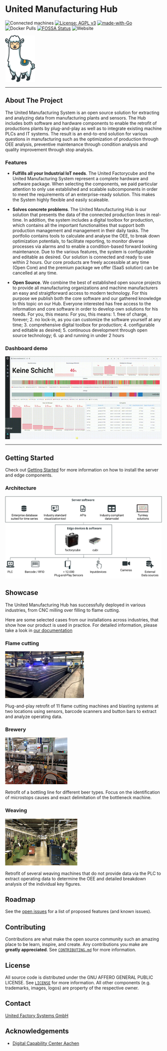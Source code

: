 <!-- PROJECT SHIELDS -->
<!--
*** I'm using markdown "reference style" links for readability.
*** Reference links are enclosed in brackets [ ] instead of parentheses ( ).
*** See the bottom of this document for the declaration of the reference variables
*** for contributors-url, forks-url, etc. This is an optional, concise syntax you may use.
*** https://www.markdownguide.org/basic-syntax/#reference-style-links
-->

<!--
[![Contributors][contributors-shield]][contributors-url]
[![Forks][forks-shield]][forks-url]
[![Stargazers][stars-shield]][stars-url]
[![Issues][issues-shield]][issues-url]
[![MIT License][license-shield]][license-url]
[![LinkedIn][linkedin-shield]][linkedin-url]

-->

<!-- PROJECT LOGO -->
# United Manufacturing Hub

![Connected machines](https://img.shields.io/badge/Connected%20machines-34-informational)
[![License: AGPL v3](https://img.shields.io/badge/License-AGPL%20v3-blue.svg)](https://www.gnu.org/licenses/agpl-3.0)
[![made-with-Go](https://img.shields.io/badge/Made%20with-Go-1f425f.svg)](http://golang.org)
![Docker Pulls](https://img.shields.io/docker/pulls/unitedmanufacturinghub/factoryinsight)
[![FOSSA Status](https://app.fossa.com/api/projects/git%2Bgithub.com%2Funited-manufacturing-hub%2Funited-manufacturing-hub.svg?type=shield)](https://app.fossa.com/projects/git%2Bgithub.com%2Funited-manufacturing-hub%2Funited-manufacturing-hub?ref=badge_shield)
![Website](https://img.shields.io/website?up_message=online&url=https%3A%2F%2Fwww.united-manufacturing-hub.com)




<!--<img src="docs/images/Logo UMH primary.svg" height="100" > -->

<img src="docs/images/Otto.svg" height="150">

----

<!-- ABOUT THE PROJECT -->
## About The Project

The United Manufacturing System is an open source solution for extracting and analyzing data from manufacturing plants and sensors. The Hub includes both software and hardware components to enable the retrofit of productions plants by plug-and-play as well as to integrate existing machine PLCs and IT systems. The result is an end-to-end solution for various questions in manufacturing such as the optimization of production through OEE analysis, preventive maintenance through condition analysis and quality improvement through stop analysis.


### Features

- **Fulfills all your Industrial IoT needs**. The United Factorycube and the United Manufacturing System represent a complete hardware and software package. When selecting the components, we paid particular attention to only use established and scalable subcomponents in order to meet the requirements of an enterprise-ready solution. This makes the System highly flexible and easily scaleable.

- **Solves concrete problems**. The United Manufacturing Hub is our solution that presents the data of the connected production lines in real-time. In addition, the system includes a digital toolbox for production, which contains all the important functionalities that support both production management and management in their daily tasks. The portfolio contains tools to calculate and analyse the OEE, to break down optimization potentials, to facilitate reporting, to monitor diverse processes via alarms and to enable a condition-based forward looking maintenance. Due to the various features, the system is configurable and editable as desired. Our solution is connected and ready to use within 2 hours. Our core products are freely accessible at any time (Open Core) and the premium package we offer (SaaS solution) can be cancelled at any time.

- **Open Source**. We combine the best of established open source projects to provide all manufacturing organizations and machine manufacturers an easy and straigtforward access to modern technology. For this purpose we publish both the core software and our gathered knowledge to this topic on our Hub. Everyone interested has free access to the information and core software in order to develop own solutions for his needs. For you, this means: For you, this means: 1. free of charge, forever; 2. no lock-in, as you can customize the software yourself at any time; 3. comprehensive digital toolbox for production; 4. configurable and editable as desired; 5. continuous development through open source technology; 6. up and running in under 2 hours


### Dashboard demo

![Demo](docs/images/dashboard.gif)

----

## Getting Started

Check out [Getting Started](docs/getting-started.md) for more information on how to install the server and edge components.

### Architecture

![IIoT-stack](docs/images/iiot-stack.svg)

<!-- SHOWCASE -->
## Showcase

The United Manufacturing Hub has successfully deployed in various industries, from CNC milling over filling to flame cutting.

Here are some selected cases from our installations across industries, that show how our product is used in practice. For detailed information, please take a look in [our documentation](docs/examples/overview.md)

### Flame cutting

<img src="docs/examples/images/flame-cutting.png" height="150">

Plug-and-play retrofit of 11 flame cutting machines and blasting systems at two locations using sensors, barcode scanners and button bars to extract and analyze operating data.


### Brewery

<img src="docs/examples/images/brewery.png" height="150">

Retrofit of a bottling line for different beer types. Focus on the identification of microstops causes and exact delimitation of the bottleneck machine.


### Weaving

<img src="docs/examples/images/weaving.png" height="150">

Retrofit of several weaving machines that do not provide data via the PLC to extract operating data to determine the OEE and detailed breakdown analysis of the individual key figures.


<!-- ROADMAP -->
## Roadmap

See the [open issues](https://github.com/united-manufacturing-hub/united-manufacturing-hub/issues) for a list of proposed features (and known issues).

<!-- CONTRIBUTING -->
## Contributing

Contributions are what make the open source community such an amazing place to be learn, inspire, and create. Any contributions you make are **greatly appreciated**. See [`CONTRIBUTING.md`](CONTRIBUTING.md) for more information.

<!-- LICENSE -->
## License

All source code is distributed under the GNU AFFERO GENERAL PUBLIC LICENSE. See [`LICENSE`](LICENSE) for more information. All other components (e.g. trademarks, images, logos) are property of the respective owner.

<!-- CONTACT -->
## Contact

[United Factory Systems GmbH](https://www.united-manufacturing-hub.com)

<!-- ACKNOWLEDGEMENTS -->
## Acknowledgements

- [Digital Capability Center Aachen](https://www.mckinsey.com/business-functions/operations/how-we-help-clients/capability-center-network/our-centers/aachen)

<!-- MARKDOWN LINKS & IMAGES -->
<!-- https://www.markdownguide.org/basic-syntax/#reference-style-links -->
[product-screenshot]: images/screenshot.png
[Documentation]: https://wiki.industrial-analytics.net
[Website]: https://www.united-manufacturing-hub.com

<!-- Software -->
[Grafana]: https://github.com/grafana/grafana
[PowerBI]: https://powerbi.microsoft.com/
[node-red]: https://github.com/node-red/node-red
[TimescaleDB]: https://github.com/timescale/timescaledb
[Kubernetes]: https://github.com/kubernetes/kubernetes
[Helm]: https://github.com/helm/helm
[Docker]: https://github.com/docker/engine
